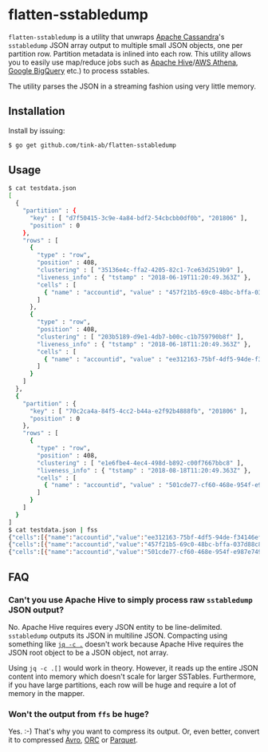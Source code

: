 flatten-sstabledump
===================
`flatten-sstabledump` is a utility that unwraps [Apache
Cassandra](http://cassandra.apache.org/)'s `sstabledump` JSON array output to
multiple small JSON objects, one per partition row. Partition metadata is
inlined into each row.  This utility allows you to easily use map/reduce jobs
such as [Apache Hive](https://hive.apache.org)/[AWS
Athena](https://aws.amazon.com/athena/), [Google
BigQuery](https://cloud.google.com/bigquery/) etc.) to process sstables.

The utility parses the JSON in a streaming fashion using very little memory.

Installation
------------
Install by issuing:

```bash
$ go get github.com/tink-ab/flatten-sstabledump
```

Usage
-----
```bash
$ cat testdata.json
[
  {
    "partition" : {
      "key" : [ "d7f50415-3c9e-4a84-bdf2-54cbcbb0df0b", "201806" ],
      "position" : 0
    },
    "rows" : [
      {
        "type" : "row",
        "position" : 408,
        "clustering" : [ "35136e4c-ffa2-4205-82c1-7ce63d2519b9" ],
        "liveness_info" : { "tstamp" : "2018-06-19T11:20:49.363Z" },
        "cells" : [
          { "name" : "accountid", "value" : "457f21b5-69c0-48bc-bffa-037d88c8ecf8" }
        ]
      },
      {
        "type" : "row",
        "position" : 408,
        "clustering" : [ "203b5189-d9e1-4db7-b00c-c1b759790b8f" ],
        "liveness_info" : { "tstamp" : "2018-06-18T11:20:49.363Z" },
        "cells" : [
          { "name" : "accountid", "value" : "ee312163-75bf-4df5-94de-f34146efa502" }
        ]
      }
    ]
  },
  {
    "partition" : {
      "key" : [ "70c2ca4a-84f5-4cc2-b44a-e2f92b4888fb", "201806" ],
      "position" : 0
    },
    "rows" : [
      {
        "type" : "row",
        "position" : 408,
        "clustering" : [ "e1e6fbe4-4ec4-498d-b892-c00f7667bbc8" ],
        "liveness_info" : { "tstamp" : "2018-08-18T11:20:49.363Z" },
        "cells" : [
          { "name" : "accountid", "value" : "501cde77-cf60-468e-954f-e987e7490d4c" }
        ]
      }
    ]
  }
]
$ cat testdata.json | fss
{"cells":[{"name":"accountid","value":"ee312163-75bf-4df5-94de-f34146efa502"}],"clustering":["203b5189-d9e1-4db7-b00c-c1b759790b8f"],"liveness_info":{"tstamp":"2018-06-18T11:20:49.363Z"},"partition":{"partition":{"key":["d7f50415-3c9e-4a84-bdf2-54cbcbb0df0b","201806"],"position":0}},"position":408,"type":"row"}
{"cells":[{"name":"accountid","value":"457f21b5-69c0-48bc-bffa-037d88c8ecf8"}],"clustering":["35136e4c-ffa2-4205-82c1-7ce63d2519b9"],"liveness_info":{"tstamp":"2018-06-19T11:20:49.363Z"},"partition":{"partition":{"key":["d7f50415-3c9e-4a84-bdf2-54cbcbb0df0b","201806"],"position":0}},"position":408,"type":"row"}
{"cells":[{"name":"accountid","value":"501cde77-cf60-468e-954f-e987e7490d4c"}],"clustering":["e1e6fbe4-4ec4-498d-b892-c00f7667bbc8"],"liveness_info":{"tstamp":"2018-08-18T11:20:49.363Z"},"partition":{"partition":{"key":["70c2ca4a-84f5-4cc2-b44a-e2f92b4888fb","201806"],"position":0}},"position":408,"type":"row"}
```

FAQ
---

### Can't you use Apache Hive to simply process raw `sstabledump` JSON output?

No. Apache Hive requires every JSON entity to be line-delimited. `sstabledump`
outputs its JSON in multiline JSON. Compacting using something like [`jq -c
.`](https://stedolan.github.io/jq/) doesn't work because Apache Hive requires
the JSON root object to be a JSON object, not array.

Using `jq -c .[]` would work in theory. However, it reads up the entire JSON
content into memory which doesn't scale for larger SSTables. Furthermore, if
you have large partitions, each row will be huge and require a lot of memory in
the mapper.

### Won't the output from `ffs` be huge?

Yes. :-) That's why you want to compress its output. Or, even better, convert
it to compressed [Avro](https://avro.apache.org/),
[ORC](https://orc.apache.org/) or [Parquet](https://parquet.apache.org/).

